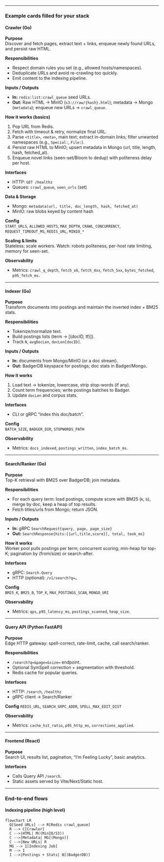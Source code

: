 
---

### Example cards filled for your stack

#### Crawler (Go)
**Purpose**  
Discover and fetch pages, extract text + links, enqueue newly found URLs, and persist raw HTML.

**Responsibilities**
- Respect domain rules you set (e.g., allowed hosts/namespaces).  
- Deduplicate URLs and avoid re-crawling too quickly.  
- Emit content to the indexing pipeline.

**Inputs / Outputs**
- **In:** `redis:list:crawl_queue` seed URLs.  
- **Out:** Raw HTML → MinIO (`s3://raw/{hash}.html`); metadata → Mongo (`metadata`); enqueue new URLs → `crawl_queue`.

**How it works (basics)**
1) Pop URL from Redis.  
2) Fetch with timeout & retry, normalize final URL.  
3) Parse `<title>`, `<meta>`, main text; extract in-domain links; filter unwanted namespaces (e.g., `Special:`, `File:`).  
4) Persist raw HTML to MinIO; upsert metadata in Mongo (url, title, length, hash, fetched_at).  
5) Enqueue novel links (seen-set/Bloom to dedup) with politeness delay per host.

**Interfaces**  
- HTTP: `GET /healthz`  
- Queues: `crawl_queue`, `seen_urls` (set)

**Data & Storage**  
- Mongo: `metadata(url, title, doc_length, hash, fetched_at)`  
- MinIO: raw blobs keyed by content hash

**Config**  
`START_URLS`, `ALLOWED_HOSTS`, `MAX_DEPTH`, `CRAWL_CONCURRENCY`, `REQUEST_TIMEOUT_MS`, `REDIS_URL`, `MINIO_*`

**Scaling & limits**  
Stateless; scale workers. Watch: robots politeness, per-host rate limiting, memory for seen-set.

**Observability**  
- Metrics: `crawl_q_depth`, `fetch_ok`, `fetch_4xx`, `fetch_5xx`, `bytes_fetched`, `p95_fetch_ms`.  

---

#### Indexer (Go)
**Purpose**  
Transform documents into postings and maintain the inverted index + BM25 stats.

**Responsibilities**
- Tokenize/normalize text.  
- Build postings lists (term → [(docID, tf)]).  
- Track `N`, `avgDocLen`, `docLen[docID]`.

**Inputs / Outputs**
- **In:** documents from Mongo/MinIO (or a doc stream).  
- **Out:** BadgerDB keyspace for postings; doc stats in Badger/Mongo.

**How it works**  
1) Load text → tokenize, lowercase, strip stop-words (if any).  
2) Count term frequencies; write postings batches to Badger.  
3) Update `docLen` and corpus stats.

**Interfaces**  
- CLI or gRPC “index this doc/batch”.

**Config**  
`BATCH_SIZE`, `BADGER_DIR`, `STOPWORDS_PATH`

**Observability**  
- Metrics: `docs_indexed`, `postings_written`, `index_batch_ms`.

---

#### Search/Ranker (Go)
**Purpose**  
Top-K retrieval with BM25 over BadgerDB; join metadata.

**Responsibilities**
- For each query term: load postings, compute score with BM25 (`k`, `b`), merge by doc, keep a heap of top results.  
- Fetch titles/urls from Mongo; return JSON.

**Inputs / Outputs**
- **In:** gRPC `SearchRequest{query, page, page_size}`  
- **Out:** `SearchResponse{hits:[{url,title,score}], total, took_ms}`

**How it works**  
Worker pool pulls postings per term; concurrent scoring; min-heap for top-K; pagination by (from/size) or search-after.

**Interfaces**  
- gRPC: `Search.Query`  
- HTTP (optional): `/v1/search?q=…`

**Config**  
`BM25_K`, `BM25_B`, `TOP_K`, `MAX_POSTINGS_SCAN`, `MONGO_URI`

**Observability**  
- Metrics: `qps`, `p95_latency_ms`, `postings_scanned`, `heap_size`.

---

#### Query API (Python FastAPI)
**Purpose**  
Edge HTTP gateway: spell-correct, rate-limit, cache, call search/ranker.

**Responsibilities**
- `/search?q=&page=&size=` endpoint.  
- Optional SymSpell correction + segmentation with threshold.  
- Redis cache for popular queries.

**Interfaces**
- HTTP: `/search`, `/healthz`  
- gRPC client → Search/Ranker

**Config**
`REDIS_URL`, `SEARCH_GRPC_ADDR`, `SPELL_MAX_EDIT_DIST`

**Observability**
- Metrics: `cache_hit_ratio`, `p95_http_ms`, `corrections_applied`.

---

#### Frontend (React)
**Purpose**  
Search UI, results list, pagination, “I’m Feeling Lucky”, basic analytics.

**Interfaces**
- Calls Query API `/search`.  
- Static assets served by Vite/Next/Static host.

---

### End-to-end flows

#### Indexing pipeline (high level)
```mermaid
flowchart LR
  Q[Seed URLs] --> R[Redis crawl_queue]
  R --> C[Crawler]
  C -->|HTML| M((MinIO/S3))
  C -->|Metadata| MG[(Mongo)]
  C -->|New URLs| R
  MG --> I[Indexing Job]
  M --> I
  I -->|Postings + Stats| B[(BadgerDB)]

